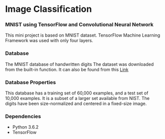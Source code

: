 # Image Classification
### MNIST using TensorFlow and Convolutional Neural Network
This mini project is based on MNIST dataset. TensorFlow Machine Learning Framework was used with only four layers. 

### Database
The MNIST database of handwritten digits The dataset was downloaded from the built-in function. It can also be found from this [Link](http://yann.lecun.com/exdb/mnist/)

### Database Properties
This database has a training set of 60,000 examples, and a test set of 10,000 examples. It is a subset of a larger set available from NIST. The digits have been size-normalized and centered in a fixed-size image.

### Dependencies
* Python 3.6.2
* TensorFlow
